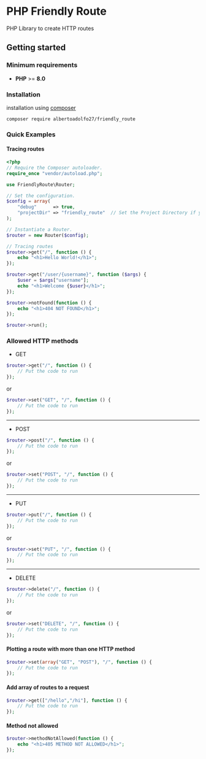 # PHP Friendly Route

PHP Library to create HTTP routes

## Getting started

### Minimum requirements

- **PHP** >= **8.0**

### Installation

installation using [composer](https://getcomposer.org/)

```compose
composer require albertoadolfo27/friendly_route
````

### Quick Examples

#### Tracing routes

```php
<?php
// Require the Composer autoloader.
require_once "vendor/autoload.php";

use FriendlyRoute\Router;

// Set the configuration.
$config = array(
    "debug"      => true,
    "projectDir" => "friendly_route"  // Set the Project Directory if you are working on the localhost. Default empty string.
);

// Instantiate a Router.
$router = new Router($config);

// Tracing routes
$router->get("/", function () {
    echo "<h1>Hello World!</h1>";
});

$router->get("/user/{username}", function ($args) {
    $user = $args["username"];
    echo "<h1>Welcome {$user}</h1>";
});

$router->notFound(function () {
    echo "<h1>404 NOT FOUND</h1>";
});

$router->run();
```

### Allowed HTTP methods

- GET

```php
$router->get("/", function () {
    // Put the code to run
});
```

or

```php
$router->set("GET", "/", function () {
    // Put the code to run
});
```

---

- POST

```php
$router->post("/", function () {
    // Put the code to run
});
```

or

```php
$router->set("POST", "/", function () {
    // Put the code to run
});
```

---

- PUT

```php
$router->put("/", function () {
    // Put the code to run
});
```

or

```php
$router->set("PUT", "/", function () {
    // Put the code to run
});
```

---

- DELETE

```php
$router->delete("/", function () {
    // Put the code to run
});
```

or

```php
$router->set("DELETE", "/", function () {
    // Put the code to run
});
```

#### Plotting a route with more than one HTTP method

```php
$router->set(array("GET", "POST"), "/", function () {
    // Put the code to run
});
```

#### Add array of routes to a request

```php
$router->get(["/hello","/hi"], function () {
    // Put the code to run
});
```

#### Method not allowed

```php
$router->methodNotAllowed(function () {
    echo "<h1>405 METHOD NOT ALLOWED</h1>";
});
```

